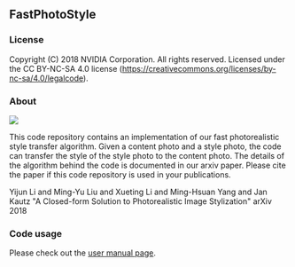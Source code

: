 ## FastPhotoStyle

### License
Copyright (C) 2018 NVIDIA Corporation.  All rights reserved.
Licensed under the CC BY-NC-SA 4.0 license (https://creativecommons.org/licenses/by-nc-sa/4.0/legalcode).

### About

![](illustration.gif)


This code repository contains an implementation of our fast photorealistic style transfer algorithm. Given a content photo and a style photo, the code can transfer the style of the style photo to the content photo. The details of the algorithm behind the code is documented in our arxiv paper. Please cite the paper if this code repository is used in your publications.

Yijun Li and Ming-Yu Liu and Xueting Li and Ming-Hsuan Yang and Jan Kautz "A Closed-form Solution to Photorealistic Image Stylization" arXiv 2018


### Code usage

Please check out the [user manual page](USAGE.md).



